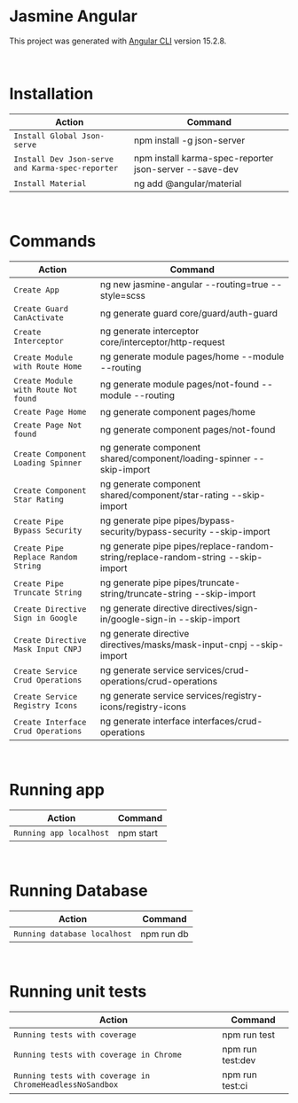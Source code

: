 # Jasmine Angular

This project was generated with [Angular CLI](https://github.com/angular/angular-cli) version 15.2.8.

<br />

# Installation

| Action                                           | Command                                                |
| ------------------------------------------------ | ------------------------------------------------------ |
| `Install Global Json-serve`                      | npm install -g json-server                             |
| `Install Dev Json-serve and Karma-spec-reporter` | npm install karma-spec-reporter json-server --save-dev |
| `Install Material`                               | ng add @angular/material                               |

<br />

# Commands

| Action                               | Command                                                                          |
| ------------------------------------ | -------------------------------------------------------------------------------- |
| `Create App`                         | ng new jasmine-angular --routing=true --style=scss                               |
| `Create Guard CanActivate`           | ng generate guard core/guard/auth-guard                                          |
| `Create Interceptor`                 | ng generate interceptor core/interceptor/http-request                            |
| `Create Module with Route Home`      | ng generate module pages/home --module --routing                                 |
| `Create Module with Route Not found` | ng generate module pages/not-found --module --routing                            |
| `Create Page Home`                   | ng generate component pages/home                                                 |
| `Create Page Not found`              | ng generate component pages/not-found                                            |
| `Create Component Loading Spinner`   | ng generate component shared/component/loading-spinner --skip-import             |
| `Create Component Star Rating`       | ng generate component shared/component/star-rating --skip-import                 |
| `Create Pipe Bypass Security`        | ng generate pipe pipes/bypass-security/bypass-security --skip-import             |
| `Create Pipe Replace Random String`  | ng generate pipe pipes/replace-random-string/replace-random-string --skip-import |
| `Create Pipe Truncate String`        | ng generate pipe pipes/truncate-string/truncate-string --skip-import             |
| `Create Directive Sign in Google`    | ng generate directive directives/sign-in/google-sign-in --skip-import            |
| `Create Directive Mask Input CNPJ`   | ng generate directive directives/masks/mask-input-cnpj --skip-import             |
| `Create Service Crud Operations`     | ng generate service services/crud-operations/crud-operations                     |
| `Create Service Registry Icons`      | ng generate service services/registry-icons/registry-icons                       |
| `Create Interface Crud Operations`   | ng generate interface interfaces/crud-operations                                 |

<br />

# Running app

| Action                  | Command   |
| ----------------------- | --------- |
| `Running app localhost` | npm start |

<br />

# Running Database

| Action                       | Command    |
| ---------------------------- | ---------- |
| `Running database localhost` | npm run db |

<br />

# Running unit tests

| Action                                                   | Command          |
| -------------------------------------------------------- | ---------------- |
| `Running tests with coverage`                            | npm run test     |
| `Running tests with coverage in Chrome`                  | npm run test:dev |
| `Running tests with coverage in ChromeHeadlessNoSandbox` | npm run test:ci  |

<br />
